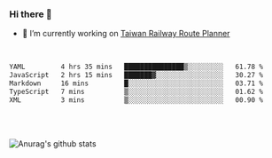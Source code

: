 ### Hi there 👋

- 🔭 I’m currently working on [Taiwan Railway Route Planner](https://github.com/Taiwan-Railway-Route-Planner)

<br/>

<!--START_SECTION:waka-->

```txt
YAML         4 hrs 35 mins   ███████████████▒░░░░░░░░░   61.78 %
JavaScript   2 hrs 15 mins   ███████▓░░░░░░░░░░░░░░░░░   30.27 %
Markdown     16 mins         █░░░░░░░░░░░░░░░░░░░░░░░░   03.71 %
TypeScript   7 mins          ▒░░░░░░░░░░░░░░░░░░░░░░░░   01.62 %
XML          3 mins          ▒░░░░░░░░░░░░░░░░░░░░░░░░   00.90 %
```

<!--END_SECTION:waka-->

<br/>
<br/>

![Anurag's github stats](https://github-readme-stats.vercel.app/api?username=DepickereSven&show_icons=true&theme=tokyonight)



<!--
**DepickereSven/DepickereSven** is a ✨ _special_ ✨ repository because its `README.md` (this file) appears on your GitHub profile.

Here are some ideas to get you started:

- 🔭 I’m currently working on ...
- 🌱 I’m currently learning ...
- 👯 I’m looking to collaborate on ...
- 🤔 I’m looking for help with ...
- 💬 Ask me about ...
- 📫 How to reach me: ...
- 😄 Pronouns: ...
- ⚡ Fun fact: ...
-->
